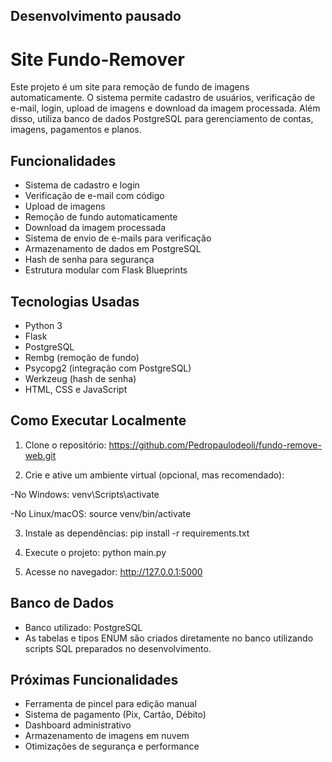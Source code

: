 ## Desenvolvimento pausado
# Site Fundo-Remover

Este projeto é um site para remoção de fundo de imagens automaticamente. O sistema permite cadastro de usuários, verificação de e-mail, login, upload de imagens e download da imagem processada. Além disso, utiliza banco de dados PostgreSQL para gerenciamento de contas, imagens, pagamentos e planos.

## Funcionalidades

- Sistema de cadastro e login
- Verificação de e-mail com código
- Upload de imagens
- Remoção de fundo automaticamente
- Download da imagem processada
- Sistema de envio de e-mails para verificação
- Armazenamento de dados em PostgreSQL
- Hash de senha para segurança
- Estrutura modular com Flask Blueprints

## Tecnologias Usadas

- Python 3
- Flask
- PostgreSQL
- Rembg (remoção de fundo)
- Psycopg2 (integração com PostgreSQL)
- Werkzeug (hash de senha)
- HTML, CSS e JavaScript

## Como Executar Localmente

1. Clone o repositório: https://github.com/Pedropaulodeoli/fundo-remove-web.git

2. Crie e ative um ambiente virtual (opcional, mas recomendado):
   
-No Windows: venv\Scripts\activate

-No Linux/macOS: source venv/bin/activate

3. Instale as dependências: pip install -r requirements.txt

4. Execute o projeto: python main.py

5. Acesse no navegador: http://127.0.0.1:5000

## Banco de Dados

- Banco utilizado: PostgreSQL
- As tabelas e tipos ENUM são criados diretamente no banco utilizando scripts SQL preparados no desenvolvimento.

## Próximas Funcionalidades

- Ferramenta de pincel para edição manual
- Sistema de pagamento (Pix, Cartão, Débito)
- Dashboard administrativo
- Armazenamento de imagens em nuvem
- Otimizações de segurança e performance










